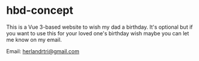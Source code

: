 # hbd-concept

This is a Vue 3-based website to wish my dad a birthday. It's optional but if you want to use this for your loved one's birthday wish maybe you can let me know on my email.

Email: herlandrtri@gmail.com
